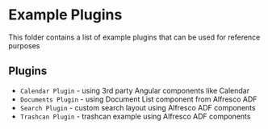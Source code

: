 # Example Plugins

This folder contains a list of example plugins that can be used for reference purposes

## Plugins

- `Calendar Plugin` - using 3rd party Angular components like Calendar
- `Documents Plugin` - using Document List component from Alfresco ADF
- `Search Plugin` - custom search layout using Alfresco ADF components 
- `Trashcan Plugin` - trashcan example using Alfresco ADF components
